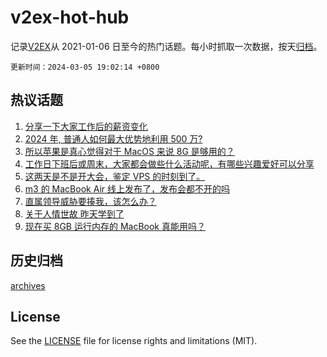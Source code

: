# v2ex-hot-hub

 记录[V2EX](https://www.v2ex.com/)从 2021-01-06 日至今的热门话题。每小时抓取一次数据，按天[归档](archives)。

`更新时间：2024-03-05 19:02:14 +0800`

## 热议话题

1. [分享一下大家工作后的薪资变化](https://www.v2ex.com/t/1020638)
1. [2024 年, 普通人如何最大优势地利用 500 万?](https://www.v2ex.com/t/1020639)
1. [所以苹果是真心觉得对于 MacOS 来说 8G 是够用的？](https://www.v2ex.com/t/1020625)
1. [工作日下班后或周末，大家都会做些什么活动呢，有哪些兴趣爱好可以分享](https://www.v2ex.com/t/1020637)
1. [这两天是不是开大会，鉴定 VPS 的时刻到了。](https://www.v2ex.com/t/1020683)
1. [m3 的 MacBook Air 线上发布了，发布会都不开的吗](https://www.v2ex.com/t/1020580)
1. [直属领导威胁要揍我，该怎么办？](https://www.v2ex.com/t/1020754)
1. [关于人情世故 昨天学到了](https://www.v2ex.com/t/1020645)
1. [现在买 8GB 运行内存的 MacBook 真能用吗？](https://www.v2ex.com/t/1020583)

## 历史归档

[archives](archives)

## License

See the [LICENSE](LICENSE) file for license rights and limitations (MIT).

